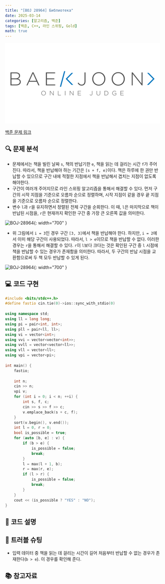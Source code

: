 ```yaml
---
title: "[BOJ 28964] Библиотека"
date: 2025-03-14
categories: [알고리즘, 백준]
tags: [백준, C++, 라인 스위핑, Gold]
math: true
---
```


[![백준 로고](assets/img/posts/BOJ/boj-og.png)](https://www.acmicpc.net/problem/28964)

[백준 문제 링크](https://www.acmicpc.net/problem/28964)

## 🔍 문제 분석
- 문제에서는 책을 빌린 날짜 `s`, 책의 반납기한 `e`, 책을 읽는 데 걸리는 시간 `f`가 주어진다. 따라서, 책을 반납해야 하는 기간은 `[s + f, e]`이다. 책은 하루에 한 권만 반납할 수 있으므로 구간 내에 적절한 지점에서 책을 반납해서 겹치는 지점이 없도록 해야한다.
- 구간이 여러개 주어지므로 라인 스위핑 알고리즘을 통해서 해결할 수 있다. 먼저 구간의 시작 지점을 기준으로 오름차 순으로 정렬하며, 시작 지점이 같을 경우 끝 지점을 기준으로 오름차 순으로 정렬한다.
- 변수 `l`과 `r`을 유지하면서 정렬된 전체 구간을 순회한다. 이 때, `l`은 마지막으로 책이 반납된 시점을, `r`은 현재까지 확인한 구간 중 가장 큰 오른쪽 값을 의미한다. 

![BOJ-28964](assets/img/posts/BOJ/BOJ-14727/BOJ-28964-1.png){: width="700" }

- 위 그림에서 `i = 3`인 경우 구간 `[3, 3]`에서 책을 반납해야 한다. 하지만, `i = 2`에서 이미 해당 구간이 사용되었다. 따라서, `l > e`이므로 책을 반납할 수 없다. 이러한 경우는 `r`을 통해서 해결할 수 있다. `r`이 `l`보다 크다는 것은 확인된 구간 중 `l` 시점에 책을 반납할 수 있는 경우가 존재함을 의미한다. 따라서, 두 구간의 반납 시점을 교환함으로써 두 책 모두 반납할 수 있게 된다.

![BOJ-28964](assets/img/posts/BOJ/BOJ-14727/BOJ-28964-2.png){: width="700" }

## 💻 코드 구현

```c++
#include <bits/stdc++.h>
#define fastio cin.tie(0)->ios::sync_with_stdio(0)

using namespace std;
using ll = long long;
using pi = pair<int, int>;
using pll = pair<ll, ll>;
using vi = vector<int>;
using vvi = vector<vector<int>>;
using vvll = vector<vector<ll>>;
using vll = vector<ll>;
using vpi = vector<pi>;

int main() {
    fastio;

    int n;
    cin >> n;
    vpi v;
    for (int i = 0; i < n; ++i) {
        int s, f, c;
        cin >> s >> f >> c;
        v.emplace_back(s + c, f);
    }
    sort(v.begin(), v.end());
    int l = 0, r = 0;
    bool is_possible = true;
    for (auto [b, e] : v) {
        if (b > e) {
            is_possible = false;
            break;
        }
        l = max(l + 1, b);
        r = max(r, e);
        if (l > r) {
            is_possible = false;
            break;
        }
    }
    cout << (is_possible ? "YES" : "NO");
}
```

## 📝 코드 설명

## 🔧 트러블 슈팅
- 입력 데이터 중 책을 읽는 데 걸리는 시간이 길어 처음부터 반납할 수 없는 경우가 존재한다(`b > e`). 이 경우를 확인해 준다.

## 📚 참고자료